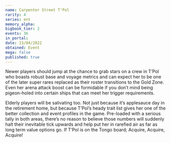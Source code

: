 ```yaml
---
name: Carpenter Street T'Pol
rarity: 4
series: ent
memory_alpha:
bigbook_tier: 2
events: 36
in_portal:
date: 13/04/2022
obtained: Event
mega: false
published: true
---
```


Newer players should jump at the chance to grab stars on a crew in T’Pol who boasts robust base and voyage metrics and can expect her to be one of the later super rares replaced as their roster transitions to the Gold Zone. Even her arena attack boost can be formidable if you don’t mind being pigeon-holed into certain ships that can meet her trigger requirements.

Elderly players will be salivating too. Not just because it’s applesauce day in the retirement home, but because T’Pol’s heady trait list gives her one of the better collection and event profiles in the game. Pre-loaded with a serious tally in both areas, there’s no reason to believe those numbers will suddenly halt their inevitable tick upwards and help put her in rarefied air as far as long term value options go. If T’Pol is on the Tongo board; Acquire, Acquire, Acquire!
